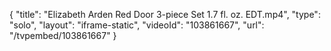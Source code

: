 {
    "title": "Elizabeth Arden Red Door 3-piece Set 1.7 fl. oz. EDT.mp4",
    "type": "solo",
    "layout": "iframe-static",
    "videoId": "103861667",
    "url": "\/tvpembed\/103861667"
}